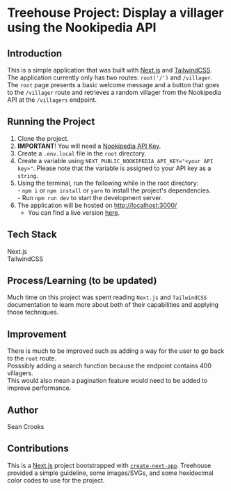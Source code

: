 # Treehouse Project: Display a villager using the Nookipedia API
## Introduction
This is a simple application that was built with [Next.js](https://nextjs.org/) and [TailwindCSS](https://tailwindcss.com/). 
<br /> The application currently only has two routes: ```root('/')``` and ```/villager```. 
<br /> The ```root``` page presents a basic welcome message and a button that goes to the ```/villager``` route and retrieves a random villager from the Nookipedia API at the ```/villagers``` endpoint.

## Running the Project
1. Clone the project.
2. **IMPORTANT**! You will need a [Nookipedia API Key](https://api.nookipedia.com/?pk_campaign=legacy-api-page).
3. Create a ```.env.local``` file in the ```root``` directory.
4. Create a variable using ```NEXT_PUBLIC_NOOKIPEDIA_API_KEY="<your API key>"```. Please note that the variable is assigned to your API key as a ```string```.
5. Using the terminal, run the following while in the root directory:
<br /> - ```npm i```  or  ```npm install``` or ```yarn``` to install the project's dependencies.
<br /> - Run ```npm run dev``` to start the development server.
6. The application will be hosted on [http://localhost:3000/](http://localhost:3000/)
   - You can find a live version [here](https://nookipedia-project.up.railway.app/).

## Tech Stack
Next.js
<br />TailwindCSS

## Process/Learning (to be updated)
Much time on this project was spent reading ```Next.js``` and ```TailwindCSS``` documentation to learn more about both of their capabilities and applying those techniques.

## Improvement
There is much to be improved such as adding a way for the user to go back to the ```root``` route.
<br />Posssibly adding a search function because the endpoint contains 400 villagers.
<br />This would also mean a pagination feature would need to be added to improve performance.

## Author
Sean Crooks

## Contributions
This is a [Next.js](https://nextjs.org/) project bootstrapped with [`create-next-app`](https://github.com/vercel/next.js/tree/canary/packages/create-next-app).
Treehouse provided a simple guideline, some images/SVGs, and some hexidecimal color codes to use for the project.
